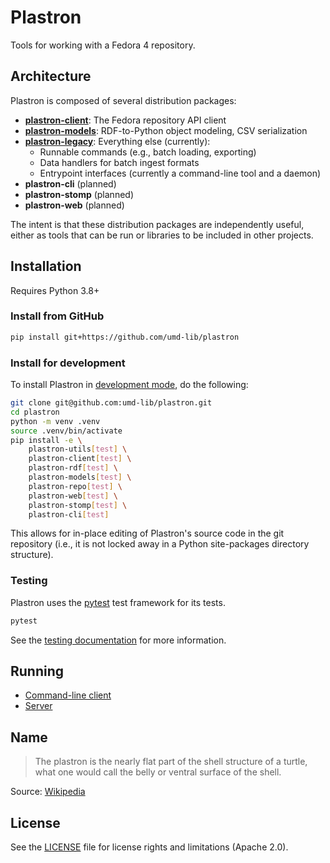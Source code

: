 # Plastron

Tools for working with a Fedora 4 repository.

## Architecture

Plastron is composed of several distribution packages:

* **[plastron-client](plastron-client)**: The Fedora repository API client
* **[plastron-models](plastron-models)**: RDF-to-Python object modeling, CSV 
  serialization
* **[plastron-legacy](plastron-utils)**: Everything else (currently):
  * Runnable commands (e.g., batch loading, exporting)
  * Data handlers for batch ingest formats
  * Entrypoint interfaces (currently a command-line tool and a daemon)
* **plastron-cli** (planned)
* **plastron-stomp** (planned)
* **plastron-web** (planned)

The intent is that these distribution packages are independently useful, 
either as tools that can be run or libraries to be included in other projects.

## Installation

Requires Python 3.8+

### Install from GitHub

```bash
pip install git+https://github.com/umd-lib/plastron
```

### Install for development

To install Plastron in [development mode], do the following:

```bash
git clone git@github.com:umd-lib/plastron.git
cd plastron
python -m venv .venv
source .venv/bin/activate
pip install -e \
    plastron-utils[test] \
    plastron-client[test] \
    plastron-rdf[test] \
    plastron-models[test] \
    plastron-repo[test] \
    plastron-web[test] \
    plastron-stomp[test] \
    plastron-cli[test]
```

This allows for in-place editing of Plastron's source code in the git
repository (i.e., it is not locked away in a Python site-packages directory
structure).

### Testing

Plastron uses the [pytest] test framework for its tests.

```bash
pytest
```

See the [testing documentation](docs/testing.md) for more
information.

## Running

* [Command-line client](plastron-cli/docs/cli.md)
* [Server](plastron-stomp/docs/daemon.md)

## Name

> The plastron is the nearly flat part of the shell structure of a turtle,
> what one would call the belly or ventral surface of the shell.

Source: [Wikipedia](https://en.wikipedia.org/wiki/Turtle_shell#Plastron)

## License

See the [LICENSE](plastron-utils/LICENSE.md) file for license rights and
limitations (Apache 2.0).

[development mode]: https://packaging.python.org/tutorials/installing-packages/#installing-from-vcs
[pytest]: https://pypi.org/project/pytest/
